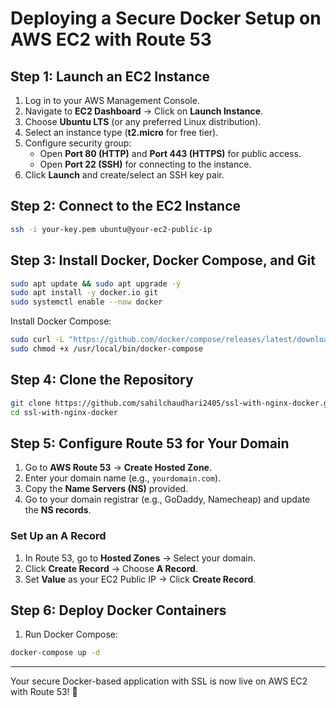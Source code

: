 # Deploying a Secure Docker Setup on AWS EC2 with Route 53

## **Step 1: Launch an EC2 Instance**
1. Log in to your AWS Management Console.
2. Navigate to **EC2 Dashboard** → Click on **Launch Instance**.
3. Choose **Ubuntu  LTS** (or any preferred Linux distribution).
4. Select an instance type (**t2.micro** for free tier).
5. Configure security group:
   - Open **Port 80 (HTTP)** and **Port 443 (HTTPS)** for public access.
   - Open **Port 22 (SSH)** for connecting to the instance.
6. Click **Launch** and create/select an SSH key pair.

## **Step 2: Connect to the EC2 Instance**
```bash
ssh -i your-key.pem ubuntu@your-ec2-public-ip
```

## **Step 3: Install Docker, Docker Compose, and Git**
```bash
sudo apt update && sudo apt upgrade -y
sudo apt install -y docker.io git
sudo systemctl enable --now docker
```
Install Docker Compose:
```bash
sudo curl -L "https://github.com/docker/compose/releases/latest/download/docker-compose-$(uname -s)-$(uname -m)" -o /usr/local/bin/docker-compose
sudo chmod +x /usr/local/bin/docker-compose
```

## **Step 4: Clone the Repository**
```bash
git clone https://github.com/sahilchaudhari2405/ssl-with-nginx-docker.git
cd ssl-with-nginx-docker
```

## **Step 5: Configure Route 53 for Your Domain**
1. Go to **AWS Route 53** → **Create Hosted Zone**.
2. Enter your domain name (e.g., `yourdomain.com`).
3. Copy the **Name Servers (NS)** provided.
4. Go to your domain registrar (e.g., GoDaddy, Namecheap) and update the **NS records**.

### **Set Up an A Record**
1. In Route 53, go to **Hosted Zones** → Select your domain.
2. Click **Create Record** → Choose **A Record**.
3. Set **Value** as your EC2 Public IP → Click **Create Record**.

## **Step 6: Deploy Docker Containers**
1. Run Docker Compose:
```bash
docker-compose up -d
```
---
Your secure Docker-based application with SSL is now live on AWS EC2 with Route 53! 🚀

